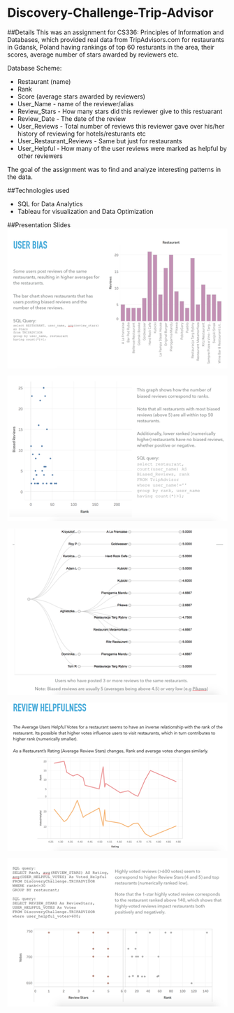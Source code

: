 # Discovery-Challenge-Trip-Advisor

##Details
This was an assignment for CS336: Principles of Information and Databases, which provided real data from TripAdvisors.com for restaurants in  Gdansk, Poland having rankings of top 60 resturants in the area, their scores, average number of stars awarded by reviewers etc. 

Database Scheme:
* Restaurant (name)
* Rank 
* Score  (average stars awarded by reviewers)
* User_Name -  name of the reviewer/alias
* Review_Stars - How many stars did this reviewer give to this restuarant
* Review_Date -  The date of the review
* User_Reviews - Total number of reviews this reviewer gave over his/her history of reviewing for hotels/resturants etc
* User_Restaurant_Reviews - Same but just for restaurants
* User_Helpful - How many of the user reviews were marked as helpful by other reviewers

The goal of the assignment was to find and analyze interesting patterns in the data.

##Technologies used
* SQL for Data Analytics
* Tableau for visualization and Data Optimization

##Presentation Slides
![alt tag](https://github.com/Samihaamin/Discovery-Challenge-Trip-Advisor/blob/master/User%20Bias.png)

![alt tag](https://github.com/Samihaamin/Discovery-Challenge-Trip-Advisor/blob/master/Biased%20Reviews.png)

![alt tag](https://github.com/Samihaamin/Discovery-Challenge-Trip-Advisor/blob/master/Bias%20Review%20Average%20Stars.png)

![alt tag](https://github.com/Samihaamin/Discovery-Challenge-Trip-Advisor/blob/master/Review%20Helpfulness.png)

![alt tag](https://github.com/Samihaamin/Discovery-Challenge-Trip-Advisor/blob/master/Review%20Helpfulness%20on%20rank.png)


